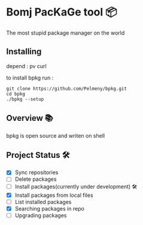 # Bomj PacKaGe tool 📦

The most stupid package manager on the world 

## Installing
depend : pv curl 

to install bpkg run :
```
git clone https://github.com/Pelmeny/bpkg.git
cd bpkg
./bpkg --setup
```

## Overview 📚

bpkg is open source and writen on shell

## Project Status 🛠
- [x] Sync repositories 
- [ ] Delete packages
- [ ] Install packages(currently under development) 🛠
- [x] Install packages from local files
- [ ] List installed packages
- [x] Searching packages in repo
- [ ] Upgrading packages
